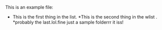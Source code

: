 This is an example file:

- This is the first thing in the list.
  *This is the second thing in the wlist .
  *probably the last.lol.fine just a sample folderrr it iss!
